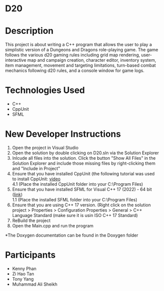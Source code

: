 # D20

# Description
This project is about writing a C++ program that allows the user to play a simplistic version of a Dungeons and Dragons role-playing game. The game follows the various d20 gaming rules including grid map rendering, user-interactive map and campaign creation, character editor, inventory system, item management, movement and targeting limitations, turn-based combat mechanics following d20 rules, and a console window for game logs.

# Technologies Used
- C++
- CppUnit
- SFML

# New Developer Instructions
1. Open the project in Visual Studio
2. Open the solution by double clicking on D20.sln via the Solution Explorer
3. Inlcude all files into the solution. Click the button "Show All Files" in the Solution Explorer and include those missing files by right-clicking them and "Include in Project"
4. Ensure that you have installed CppUnit (the following tutorial was used to install CppUnit: [video](https://www.youtube.com/watch?v=UjwBHaUH14o) <br>
  4.1 (Place the installed CppUnit folder into your C:\Program Files)
5. Ensure that you have installed SFML for Visual C++ 17 (2022) - 64 bit ([link](https://www.sfml-dev.org/download/sfml/2.6.1/)) <br>
   1.1 (Place the installed SFML folder into your C:\Program Files)
6. Ensure that you are using C++ 17 version. (Right click on the solution project > Properties > Configuration Properties > General > C++ Language Standard (make sure it is usin ISO C++ 17 Standard)
7. ReBuild the project
8. Open the Main.cpp and run the program

*The Doxygen documentation can be found in the Doxygen folder

# Participants
- Kenny Phan
- Zi Hao Tan
- Tony Yang
- Muhammad Ali Sheikh
